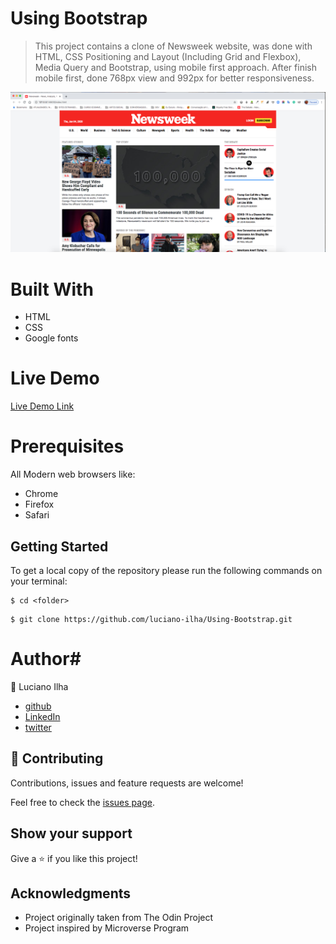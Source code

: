 # Using Bootstrap

> This project contains a clone of Newsweek website, was done with HTML, CSS Positioning and Layout (Including Grid and Flexbox), Media Query and Bootstrap, using mobile first approach. After finish mobile first, done 768px view and 992px for better responsiveness.


![Screenshot](assets/using-bootstrap-screenshot.png)

# Built With #

- HTML
- CSS
- Google fonts
 
# Live Demo #
[Live Demo Link](https://rawcdn.githack.com/luciano-ilha/Using-Bootstrap/a1f8162d440f5fd2ac69218ad5d1c7ca6ea524ae/index.html)
 
# Prerequisites #
All Modern web browsers like:
- Chrome 
- Firefox
- Safari


## Getting Started

To get a local copy of the repository please run the following commands on your terminal:

```
$ cd <folder>
```

```
$ git clone https://github.com/luciano-ilha/Using-Bootstrap.git
```



# Author# 

👤 Luciano Ilha

 - [github](https://github.com/luciano-ilha)
 - [LinkedIn](https://www.linkedin.com/in/luciano-ilha-carbonell-188115a0/)
 - [twitter](https://twitter.com/CarbonellIlha) 


## 🤝 Contributing

Contributions, issues and feature requests are welcome!

Feel free to check the [issues page](https://github.com/luciano-ilha/Using-Bootstrap/issues).

## Show your support

Give a ⭐️ if you like this project!

## Acknowledgments

- Project originally taken from The Odin Project
- Project inspired by Microverse Program
